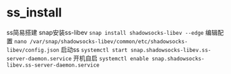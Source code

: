 # ss_install
ss简易搭建
snap安装ss-libev
`snap install shadowsocks-libev --edge`
编辑配置
`nano /var/snap/shadowsocks-libev/common/etc/shadowsocks-libev/config.json`
启动ss
`systemctl start snap.shadowsocks-libev.ss-server-daemon.service`
开机自启
`systemctl enable snap.shadowsocks-libev.ss-server-daemon.service`
